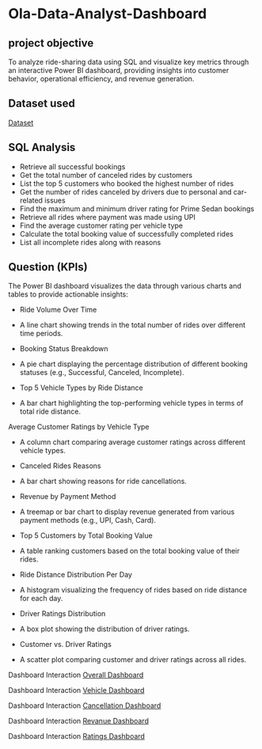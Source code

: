 # Ola-Data-Analyst-Dashboard

## project objective 

To analyze ride-sharing data using SQL and visualize key metrics through an interactive Power BI dashboard, providing insights into customer behavior, operational efficiency, and revenue generation.

## Dataset used

<a href="https://github.com/rekhaburman/Ola-Data-Analyst-Dashboard/blob/master/Ola%20Data%20Analyst.xlsx">Dataset</a>

## SQL Analysis
- Retrieve all successful bookings
- Get the total number of canceled rides by customers
- List the top 5 customers who booked the highest number of rides
- Get the number of rides canceled by drivers due to personal and car-related issues
- Find the maximum and minimum driver rating for Prime Sedan bookings
- Retrieve all rides where payment was made using UPI
- Find the average customer rating per vehicle type
- Calculate the total booking value of successfully completed rides
- List all incomplete rides along with reasons

## Question (KPIs)

The Power BI dashboard visualizes the data through various charts and tables to provide actionable insights:

* Ride Volume Over Time
- A line chart showing trends in the total number of rides over different time periods.

* Booking Status Breakdown
- A pie chart displaying the percentage distribution of different booking statuses (e.g., Successful, Canceled, Incomplete).

* Top 5 Vehicle Types by Ride Distance
- A bar chart highlighting the top-performing vehicle types in terms of total ride distance.

Average Customer Ratings by Vehicle Type
- A column chart comparing average customer ratings across different vehicle types.

* Canceled Rides Reasons
- A bar chart showing reasons for ride cancellations.

* Revenue by Payment Method
- A treemap or bar chart to display revenue generated from various payment methods (e.g., UPI, Cash, Card).

* Top 5 Customers by Total Booking Value
- A table ranking customers based on the total booking value of their rides.

* Ride Distance Distribution Per Day
- A histogram visualizing the frequency of rides based on ride distance for each day.

* Driver Ratings Distribution
- A box plot showing the distribution of driver ratings.

* Customer vs. Driver Ratings
- A scatter plot comparing customer and driver ratings across all rides.

Dashboard Interaction <a href="https://github.com/rekhaburman/Ola-Data-Analyst-Dashboard/blob/master/Overall.png">Overall Dashboard</a>

Dashboard Interaction <a href="https://github.com/rekhaburman/Ola-Data-Analyst-Dashboard/blob/master/Vehicle_Type.png">Vehicle Dashboard</a>

Dashboard Interaction <a href="https://github.com/rekhaburman/Ola-Data-Analyst-Dashboard/blob/master/Cancellation.png">Cancellation Dashboard</a>

Dashboard Interaction <a href="https://github.com/rekhaburman/Ola-Data-Analyst-Dashboard/blob/master/Revanue.png">Revanue Dashboard</a>

Dashboard Interaction <a href="https://github.com/rekhaburman/Ola-Data-Analyst-Dashboard/blob/master/Ratings.png">Ratings Dashboard</a>


